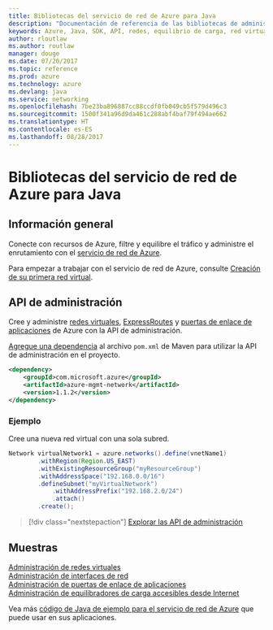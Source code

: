 ```yaml
---
title: Bibliotecas del servicio de red de Azure para Java
description: "Documentación de referencia de las bibliotecas de administración del servicio de red de Azure para Java"
keywords: Azure, Java, SDK, API, redes, equilibrio de carga, red virtual, subred
author: rloutlaw
ms.author: routlaw
manager: douge
ms.date: 07/20/2017
ms.topic: reference
ms.prod: azure
ms.technology: azure
ms.devlang: java
ms.service: networking
ms.openlocfilehash: 7be23ba896887cc88ccdf0fb049cb5f579d496c3
ms.sourcegitcommit: 1500f341a96d9da461c288abf4baf79f494ae662
ms.translationtype: HT
ms.contentlocale: es-ES
ms.lasthandoff: 08/28/2017
---
```

# <a name="azure-network-libraries-for-java"></a>Bibliotecas del servicio de red de Azure para Java

## <a name="overview"></a>Información general

Conecte con recursos de Azure, filtre y equilibre el tráfico y administre el enrutamiento con el [servicio de red de Azure](/azure/networking/networking-overview).

Para empezar a trabajar con el servicio de red de Azure, consulte [Creación de su primera red virtual](/azure/virtual-network/virtual-network-get-started-vnet-subnet).

## <a name="management-api"></a>API de administración

Cree y administre [redes virtuales](/azure/virtual-network/virtual-networks-overview), [ExpressRoutes](/azure/expressroute/) y [puertas de enlace de aplicaciones](/azure/application-gateway/) de Azure con la API de administración.

[Agregue una dependencia](https://maven.apache.org/guides/getting-started/index.html#How_do_I_use_external_dependencies) al archivo `pom.xml` de Maven para utilizar la API de administración en el proyecto.  

```XML
<dependency>
    <groupId>com.microsoft.azure</groupId>
    <artifactId>azure-mgmt-network</artifactId>
    <version>1.1.2</version>
</dependency>
```   

### <a name="example"></a>Ejemplo

Cree una nueva red virtual con una sola subred.

```java
Network virtualNetwork1 = azure.networks().define(vnetName1)
        .withRegion(Region.US_EAST)
        .withExistingResourceGroup("myResourceGroup")
        .withAddressSpace("192.168.0.0/16")
        .defineSubnet("myVirtualNetwork")
            .withAddressPrefix("192.168.2.0/24")
            .attach()
        .create();
```

> [!div class="nextstepaction"]
> [Explorar las API de administración](/java/api/overview/azure/networking/managementapi)

## <a name="samples"></a>Muestras

[Administración de redes virtuales](https://github.com/Azure-Samples/network-java-manage-virtual-network)   
[Administración de interfaces de red](https://github.com/Azure-Samples/network-java-manage-network-interface)   
[Administración de puertas de enlace de aplicaciones](https://github.com/Azure-Samples/application-gateway-java-manage-simple-application-gateways)   
[Administración de equilibradores de carga accesibles desde Internet](https://github.com/Azure-Samples/network-java-manage-internet-facing-load-balancers)   

Vea más [código de Java de ejemplo para el servicio de red de Azure](https://azure.microsoft.com/resources/samples/?platform=java&term=network) que puede usar en sus aplicaciones.
